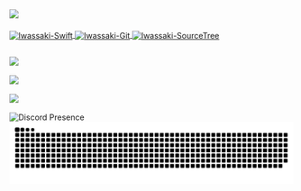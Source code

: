  ##

 <!-- Painel de Linguagem -->

  <a href="https://github.com/Iwassaki">

<img height="180em" src="https://github-readme-stats.vercel.app/api?username=Iwassaki&show_icons=true&theme=midnight-purple&include_all_commits=true&count_private=true"/>

</div>

  <!-- Linguagens Favorita -->

 <div style="display: inline_block"><br>

  <img align="center" alt="Iwassaki-Swift" height="38" width="40" src="https://icongr.am/devicon/swift-original.svg?size=128&color=currentColor">
  <img align="center" alt="Iwassaki-Git" height="38" width="40" src="https://icongr.am/devicon/git-original.svg?color=currentColor">
  <img align="center" alt="Iwassaki-SourceTree" height="38" width="40" src="https://icongr.am/devicon/sourcetree-original-wordmark.svg?size=128&color=currentColor">

 </div>

  <!-- Linguagens Favorita -->
  ##
  <!-- Links de Rede Sociais e Email -->

 <div>

   <a href="mailto:lucas_iwassaki@hotmail.com.com"><img src="https://img.shields.io/badge/Microsoft_Outlook-0078D4?style=for-the-badge&logo=microsoft-outlook&logoColor=white" target="_blank"></a>

   <a href="https://instagram.com/lucasiwassaki"><img src="https://img.shields.io/badge/Instagram-E4405F?style=for-the-badge&logo=instagram&logoColor=white" target="_blank"></a>

   <a alt="LucasIwassaki-LinkedIn" a href="https://www.linkedin.com/in/lucas-iwassaki/"><img src="https://img.shields.io/badge/LinkedIn-0077B5?style=for-the-badge&logo=linkedin&logoColor=white" target="_blank"></a>
    
 <div/>

  <!-- Links de Rede Sociais e Email -->

![Discord Presence](https://lanyard.cnrad.dev/api/289916660763197440?animated=true)
![Snake animation](https://raw.githubusercontent.com/Platane/snk/output/github-contribution-grid-snake.svg)
